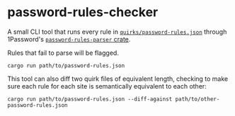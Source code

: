 # password-rules-checker

A small CLI tool that runs every rule in [`quirks/password-rules.json`](https://github.com/apple/password-manager-resources/blob/main/quirks/password-rules.json) through 1Password's [`password-rules-parser` crate](https://github.com/1Password/password-rules-parser).

Rules that fail to parse will be flagged.

```
cargo run path/to/password-rules.json
```

This tool can also diff two quirk files of equivalent length, checking to make sure each rule for each site is semantically equivalent to each other:

```
cargo run path/to/password-rules.json --diff-against path/to/other-password-rules.json
```
